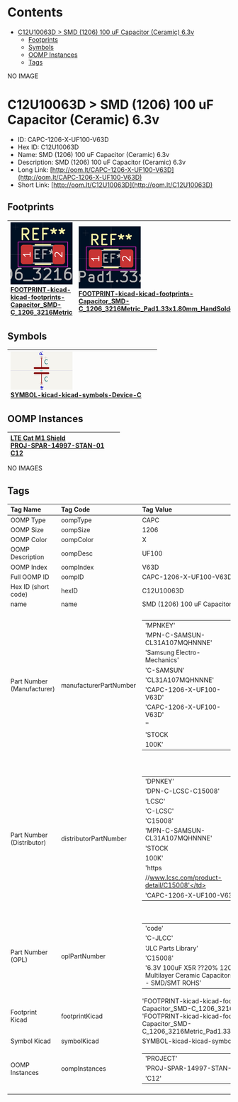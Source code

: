 



Contents
========

* [C12U10063D > SMD (1206) 100 uF Capacitor (Ceramic) 6.3v](#c12u10063d--smd-1206-100-uf-capacitor-ceramic-63v)
	* [Footprints](#footprints)
	* [Symbols](#symbols)
	* [OOMP Instances](#oomp-instances)
	* [Tags](#tags)
  
NO IMAGE  
# C12U10063D > SMD (1206) 100 uF Capacitor (Ceramic) 6.3v

- ID: CAPC-1206-X-UF100-V63D
- Hex ID: C12U10063D
- Name: SMD (1206) 100 uF Capacitor (Ceramic) 6.3v
- Description: SMD (1206) 100 uF Capacitor (Ceramic) 6.3v
- Long Link: [http://oom.lt/CAPC-1206-X-UF100-V63D](http://oom.lt/CAPC-1206-X-UF100-V63D)
- Short Link: [http://oom.lt/C12U10063D](http://oom.lt/C12U10063D)

## Footprints
  

|[![](https://raw.githubusercontent.com/oomlout/oomlout_OOMP_eda_V2/main/FOOTPRINT/kicad/kicad-footprints/Capacitor_SMD/C_1206_3216Metric/image_140.png)<br>FOOTPRINT-kicad-kicad-footprints-Capacitor_SMD-C_1206_3216Metric](https://github.com/oomlout/oomlout_OOMP_eda_V2/tree/main/FOOTPRINT/kicad/kicad-footprints/Capacitor_SMD/C_1206_3216Metric/)|[![](https://raw.githubusercontent.com/oomlout/oomlout_OOMP_eda_V2/main/FOOTPRINT/kicad/kicad-footprints/Capacitor_SMD/C_1206_3216Metric_Pad1.33x1.80mm_HandSolder/image_140.png)<br>FOOTPRINT-kicad-kicad-footprints-Capacitor_SMD-C_1206_3216Metric_Pad1.33x1.80mm_HandSolder](https://github.com/oomlout/oomlout_OOMP_eda_V2/tree/main/FOOTPRINT/kicad/kicad-footprints/Capacitor_SMD/C_1206_3216Metric_Pad1.33x1.80mm_HandSolder/)||
| :--- | :--- | :--- |

## Symbols
  

|[![](https://raw.githubusercontent.com/oomlout/oomlout_OOMP_eda_V2/main/SYMBOL/kicad/kicad-symbols/Device/C/image_140.png)<br>SYMBOL-kicad-kicad-symbols-Device-C](https://github.com/oomlout/oomlout_OOMP_eda_V2/tree/main/SYMBOL/kicad/kicad-symbols/Device/C/)|||
| :--- | :--- | :--- |

## OOMP Instances
  

|[LTE Cat M1 Shield<br>PROJ-SPAR-14997-STAN-01<br>C12](https://github.com/oomlout/oomlout_OOMP_projects_V2/tree/main/PROJ/SPAR/14997/STAN/01/)|||
| :--- | :--- | :--- |
  
NO IMAGES  
## Tags
  

|Tag Name|Tag Code|Tag Value|
| :--- | :--- | :--- |
|OOMP Type|oompType|CAPC|
|OOMP Size|oompSize|1206|
|OOMP Color|oompColor|X|
|OOMP Description|oompDesc|UF100|
|OOMP Index|oompIndex|V63D|
|Full OOMP ID|oompID|CAPC-1206-X-UF100-V63D|
|Hex ID (short code)|hexID|C12U10063D|
|name|name|SMD (1206) 100 uF Capacitor (Ceramic) 6.3v|
|Part Number (Manufacturer)|manufacturerPartNumber|<table><tr><td>'MPNKEY'</td></tr><tr><td> 'MPN-C-SAMSUN-CL31A107MQHNNNE'</td><td> 'MANUFACTURER'</td></tr><tr><td> 'Samsung Electro-Mechanics'</td><td> 'MANUCODE'</td></tr><tr><td> 'C-SAMSUN'</td><td> 'MPN'</td></tr><tr><td> 'CL31A107MQHNNNE'</td><td> 'OOMPIDPARTIAL'</td></tr><tr><td> 'CAPC-1206-X-UF100-V63D'</td><td> 'OOMPID'</td></tr><tr><td> 'CAPC-1206-X-UF100-V63D'</td><td> 'LINK'</td></tr><tr><td> ''</td><td> 'tags'</td></tr><tr><td> 'STOCK</td></tr><tr><td>100K'</td></tr></table></td><td> <table><tr><td>'MPNKEY'</td></tr><tr><td> 'MPN-C-MURATA-GRM31CR60J107ME39L'</td><td> 'MANUFACTURER'</td></tr><tr><td> 'Murata Electronics'</td><td> 'MANUCODE'</td></tr><tr><td> 'C-MURATA'</td><td> 'MPN'</td></tr><tr><td> 'GRM31CR60J107ME39L'</td><td> 'OOMPIDPARTIAL'</td></tr><tr><td> 'CAPC-1206-X-UF100-V63D'</td><td> 'OOMPID'</td></tr><tr><td> 'CAPC-1206-X-UF100-V63D'</td><td> 'LINK'</td></tr><tr><td> ''</td><td> 'tags'</td></tr><tr><td> 'STOCK</td></tr><tr><td>10K'</td></tr></table></td><td> <table><tr><td>'MPNKEY'</td></tr><tr><td> 'MPN-C-TAIYOY-JMK316BJ107ML-T'</td><td> 'MANUFACTURER'</td></tr><tr><td> 'Taiyo Yuden'</td><td> 'MANUCODE'</td></tr><tr><td> 'C-TAIYOY'</td><td> 'MPN'</td></tr><tr><td> 'JMK316BJ107ML-T'</td><td> 'OOMPIDPARTIAL'</td></tr><tr><td> 'CAPC-1206-X-UF100-V63D'</td><td> 'OOMPID'</td></tr><tr><td> 'CAPC-1206-X-UF100-V63D'</td><td> 'LINK'</td></tr><tr><td> ''</td><td> 'tags'</td></tr><tr><td> 'STOCK</td></tr><tr><td>100K'</td></tr></table></td><td> <table><tr><td>'MPNKEY'</td></tr><tr><td> 'MPN-C-WALSIN-1206X107M6R3CT'</td><td> 'MANUFACTURER'</td></tr><tr><td> 'Walsin Tech Corp'</td><td> 'MANUCODE'</td></tr><tr><td> 'C-WALSIN'</td><td> 'MPN'</td></tr><tr><td> '1206X107M6R3CT'</td><td> 'OOMPIDPARTIAL'</td></tr><tr><td> 'CAPC-1206-X-UF100-V63D'</td><td> 'OOMPID'</td></tr><tr><td> 'CAPC-1206-X-UF100-V63D'</td><td> 'LINK'</td></tr><tr><td> ''</td><td> 'tags'</td></tr><tr><td> 'STOCK</td></tr><tr><td>1K'</td></tr></table></td><td> <table><tr><td>'MPNKEY'</td></tr><tr><td> 'MPN-C-YAGEO-CC1206MKX5R5BB107'</td><td> 'MANUFACTURER'</td></tr><tr><td> 'YAGEO'</td><td> 'MANUCODE'</td></tr><tr><td> 'C-YAGEO'</td><td> 'MPN'</td></tr><tr><td> 'CC1206MKX5R5BB107'</td><td> 'OOMPIDPARTIAL'</td></tr><tr><td> 'CAPC-1206-X-UF100-V63D'</td><td> 'OOMPID'</td></tr><tr><td> 'CAPC-1206-X-UF100-V63D'</td><td> 'LINK'</td></tr><tr><td> ''</td><td> 'tags'</td></tr><tr><td> </td></tr></table></td><td> <table><tr><td>'MPNKEY'</td></tr><tr><td> 'MPN-C-FHGUAN-1206X107M6R3NT'</td><td> 'MANUFACTURER'</td></tr><tr><td> 'FH (Guangdong Fenghua Advanced Tech)'</td><td> 'MANUCODE'</td></tr><tr><td> 'C-FHGUAN'</td><td> 'MPN'</td></tr><tr><td> '1206X107M6R3NT'</td><td> 'OOMPIDPARTIAL'</td></tr><tr><td> 'CAPC-1206-X-UF100-V63D'</td><td> 'OOMPID'</td></tr><tr><td> 'CAPC-1206-X-UF100-V63D'</td><td> 'LINK'</td></tr><tr><td> ''</td><td> 'tags'</td></tr><tr><td> 'STOCK</td></tr><tr><td>1K'</td></tr></table></td><td> <table><tr><td>'MPNKEY'</td></tr><tr><td> 'MPN-C-TAIYOY-JMK316ABJ107ML-T'</td><td> 'MANUFACTURER'</td></tr><tr><td> 'Taiyo Yuden'</td><td> 'MANUCODE'</td></tr><tr><td> 'C-TAIYOY'</td><td> 'MPN'</td></tr><tr><td> 'JMK316ABJ107ML-T'</td><td> 'OOMPIDPARTIAL'</td></tr><tr><td> 'CAPC-1206-X-UF100-V63D'</td><td> 'OOMPID'</td></tr><tr><td> 'CAPC-1206-X-UF100-V63D'</td><td> 'LINK'</td></tr><tr><td> ''</td><td> 'tags'</td></tr><tr><td> 'STOCK</td></tr><tr><td>100K'</td></tr></table></td><td> <table><tr><td>'MPNKEY'</td></tr><tr><td> 'MPN-C-TDK-C3216X5R0J107MT0A0N'</td><td> 'MANUFACTURER'</td></tr><tr><td> 'TDK'</td><td> 'MANUCODE'</td></tr><tr><td> 'C-TDK'</td><td> 'MPN'</td></tr><tr><td> 'C3216X5R0J107MT0A0N'</td><td> 'OOMPIDPARTIAL'</td></tr><tr><td> 'CAPC-1206-X-UF100-V63D'</td><td> 'OOMPID'</td></tr><tr><td> 'CAPC-1206-X-UF100-V63D'</td><td> 'LINK'</td></tr><tr><td> ''</td><td> 'tags'</td></tr><tr><td> </td></tr></table></td><td> <table><tr><td>'MPNKEY'</td></tr><tr><td> 'MPN-C-PSAPRO-FS31B107M6R3EPG'</td><td> 'MANUFACTURER'</td></tr><tr><td> 'PSA(Prosperity Dielectrics)'</td><td> 'MANUCODE'</td></tr><tr><td> 'C-PSAPRO'</td><td> 'MPN'</td></tr><tr><td> 'FS31B107M6R3EPG'</td><td> 'OOMPIDPARTIAL'</td></tr><tr><td> 'CAPC-1206-X-UF100-V63D'</td><td> 'OOMPID'</td></tr><tr><td> 'CAPC-1206-X-UF100-V63D'</td><td> 'LINK'</td></tr><tr><td> ''</td><td> 'tags'</td></tr><tr><td> </td></tr></table></td><td> <table><tr><td>'MPNKEY'</td></tr><tr><td> 'MPN-C-MURATA-GRM31CD80J107ME39L'</td><td> 'MANUFACTURER'</td></tr><tr><td> 'Murata Electronics'</td><td> 'MANUCODE'</td></tr><tr><td> 'C-MURATA'</td><td> 'MPN'</td></tr><tr><td> 'GRM31CD80J107ME39L'</td><td> 'OOMPIDPARTIAL'</td></tr><tr><td> 'CAPC-1206-X-UF100-V63D'</td><td> 'OOMPID'</td></tr><tr><td> 'CAPC-1206-X-UF100-V63D'</td><td> 'LINK'</td></tr><tr><td> ''</td><td> 'tags'</td></tr><tr><td> </td></tr></table></td><td> <table><tr><td>'MPNKEY'</td></tr><tr><td> 'MPN-C-KEMET-C1206C107M9PAC7800'</td><td> 'MANUFACTURER'</td></tr><tr><td> 'KEMET'</td><td> 'MANUCODE'</td></tr><tr><td> 'C-KEMET'</td><td> 'MPN'</td></tr><tr><td> 'C1206C107M9PAC7800'</td><td> 'OOMPIDPARTIAL'</td></tr><tr><td> 'CAPC-1206-X-UF100-V63D'</td><td> 'OOMPID'</td></tr><tr><td> 'CAPC-1206-X-UF100-V63D'</td><td> 'LINK'</td></tr><tr><td> ''</td><td> 'tags'</td></tr><tr><td> </td></tr></table>|
|Part Number (Distributor)|distributorPartNumber|<table><tr><td>'DPNKEY'</td></tr><tr><td> 'DPN-C-LCSC-C15008'</td><td> 'DISTRIBUTOR'</td></tr><tr><td> 'LCSC'</td><td> 'DISTRCODE'</td></tr><tr><td> 'C-LCSC'</td><td> 'DPN'</td></tr><tr><td> 'C15008'</td><td> 'MPN'</td></tr><tr><td> 'MPN-C-SAMSUN-CL31A107MQHNNNE'</td><td> 'TAGS'</td></tr><tr><td> 'STOCK</td></tr><tr><td>100K'</td><td> 'LINK'</td></tr><tr><td> 'https</td></tr><tr><td>//www.lcsc.com/product-detail/C15008'</td><td> 'OOMPID'</td></tr><tr><td> 'CAPC-1206-X-UF100-V63D'</td></tr></table></td><td> <table><tr><td>'DPNKEY'</td></tr><tr><td> 'DPN-C-LCSC-C77085'</td><td> 'DISTRIBUTOR'</td></tr><tr><td> 'LCSC'</td><td> 'DISTRCODE'</td></tr><tr><td> 'C-LCSC'</td><td> 'DPN'</td></tr><tr><td> 'C77085'</td><td> 'MPN'</td></tr><tr><td> 'MPN-C-MURATA-GRM31CR60J107ME39L'</td><td> 'TAGS'</td></tr><tr><td> 'STOCK</td></tr><tr><td>10K'</td><td> 'LINK'</td></tr><tr><td> 'https</td></tr><tr><td>//www.lcsc.com/product-detail/C77085'</td><td> 'OOMPID'</td></tr><tr><td> 'CAPC-1206-X-UF100-V63D'</td></tr></table></td><td> <table><tr><td>'DPNKEY'</td></tr><tr><td> 'DPN-C-LCSC-C87164'</td><td> 'DISTRIBUTOR'</td></tr><tr><td> 'LCSC'</td><td> 'DISTRCODE'</td></tr><tr><td> 'C-LCSC'</td><td> 'DPN'</td></tr><tr><td> 'C87164'</td><td> 'MPN'</td></tr><tr><td> 'MPN-C-TAIYOY-JMK316BJ107ML-T'</td><td> 'TAGS'</td></tr><tr><td> 'STOCK</td></tr><tr><td>100K'</td><td> 'LINK'</td></tr><tr><td> 'https</td></tr><tr><td>//www.lcsc.com/product-detail/C87164'</td><td> 'OOMPID'</td></tr><tr><td> 'CAPC-1206-X-UF100-V63D'</td></tr></table></td><td> <table><tr><td>'DPNKEY'</td></tr><tr><td> 'DPN-C-LCSC-C98820'</td><td> 'DISTRIBUTOR'</td></tr><tr><td> 'LCSC'</td><td> 'DISTRCODE'</td></tr><tr><td> 'C-LCSC'</td><td> 'DPN'</td></tr><tr><td> 'C98820'</td><td> 'MPN'</td></tr><tr><td> 'MPN-C-WALSIN-1206X107M6R3CT'</td><td> 'TAGS'</td></tr><tr><td> 'STOCK</td></tr><tr><td>1K'</td><td> 'LINK'</td></tr><tr><td> 'https</td></tr><tr><td>//www.lcsc.com/product-detail/C98820'</td><td> 'OOMPID'</td></tr><tr><td> 'CAPC-1206-X-UF100-V63D'</td></tr></table></td><td> <table><tr><td>'DPNKEY'</td></tr><tr><td> 'DPN-C-LCSC-C110048'</td><td> 'DISTRIBUTOR'</td></tr><tr><td> 'LCSC'</td><td> 'DISTRCODE'</td></tr><tr><td> 'C-LCSC'</td><td> 'DPN'</td></tr><tr><td> 'C110048'</td><td> 'MPN'</td></tr><tr><td> 'MPN-C-YAGEO-CC1206MKX5R5BB107'</td><td> 'TAGS'</td></tr><tr><td> </td><td> 'LINK'</td></tr><tr><td> 'https</td></tr><tr><td>//www.lcsc.com/product-detail/C110048'</td><td> 'OOMPID'</td></tr><tr><td> 'CAPC-1206-X-UF100-V63D'</td></tr></table></td><td> <table><tr><td>'DPNKEY'</td></tr><tr><td> 'DPN-C-LCSC-C178304'</td><td> 'DISTRIBUTOR'</td></tr><tr><td> 'LCSC'</td><td> 'DISTRCODE'</td></tr><tr><td> 'C-LCSC'</td><td> 'DPN'</td></tr><tr><td> 'C178304'</td><td> 'MPN'</td></tr><tr><td> 'MPN-C-FHGUAN-1206X107M6R3NT'</td><td> 'TAGS'</td></tr><tr><td> 'STOCK</td></tr><tr><td>1K'</td><td> 'LINK'</td></tr><tr><td> 'https</td></tr><tr><td>//www.lcsc.com/product-detail/C178304'</td><td> 'OOMPID'</td></tr><tr><td> 'CAPC-1206-X-UF100-V63D'</td></tr></table></td><td> <table><tr><td>'DPNKEY'</td></tr><tr><td> 'DPN-C-LCSC-C268006'</td><td> 'DISTRIBUTOR'</td></tr><tr><td> 'LCSC'</td><td> 'DISTRCODE'</td></tr><tr><td> 'C-LCSC'</td><td> 'DPN'</td></tr><tr><td> 'C268006'</td><td> 'MPN'</td></tr><tr><td> 'MPN-C-TAIYOY-JMK316ABJ107ML-T'</td><td> 'TAGS'</td></tr><tr><td> 'STOCK</td></tr><tr><td>100K'</td><td> 'LINK'</td></tr><tr><td> 'https</td></tr><tr><td>//www.lcsc.com/product-detail/C268006'</td><td> 'OOMPID'</td></tr><tr><td> 'CAPC-1206-X-UF100-V63D'</td></tr></table></td><td> <table><tr><td>'DPNKEY'</td></tr><tr><td> 'DPN-C-LCSC-C342305'</td><td> 'DISTRIBUTOR'</td></tr><tr><td> 'LCSC'</td><td> 'DISTRCODE'</td></tr><tr><td> 'C-LCSC'</td><td> 'DPN'</td></tr><tr><td> 'C342305'</td><td> 'MPN'</td></tr><tr><td> 'MPN-C-TDK-C3216X5R0J107MT0A0N'</td><td> 'TAGS'</td></tr><tr><td> </td><td> 'LINK'</td></tr><tr><td> 'https</td></tr><tr><td>//www.lcsc.com/product-detail/C342305'</td><td> 'OOMPID'</td></tr><tr><td> 'CAPC-1206-X-UF100-V63D'</td></tr></table></td><td> <table><tr><td>'DPNKEY'</td></tr><tr><td> 'DPN-C-LCSC-C363564'</td><td> 'DISTRIBUTOR'</td></tr><tr><td> 'LCSC'</td><td> 'DISTRCODE'</td></tr><tr><td> 'C-LCSC'</td><td> 'DPN'</td></tr><tr><td> 'C363564'</td><td> 'MPN'</td></tr><tr><td> 'MPN-C-PSAPRO-FS31B107M6R3EPG'</td><td> 'TAGS'</td></tr><tr><td> </td><td> 'LINK'</td></tr><tr><td> 'https</td></tr><tr><td>//www.lcsc.com/product-detail/C363564'</td><td> 'OOMPID'</td></tr><tr><td> 'CAPC-1206-X-UF100-V63D'</td></tr></table></td><td> <table><tr><td>'DPNKEY'</td></tr><tr><td> 'DPN-C-LCSC-C385045'</td><td> 'DISTRIBUTOR'</td></tr><tr><td> 'LCSC'</td><td> 'DISTRCODE'</td></tr><tr><td> 'C-LCSC'</td><td> 'DPN'</td></tr><tr><td> 'C385045'</td><td> 'MPN'</td></tr><tr><td> 'MPN-C-MURATA-GRM31CD80J107ME39L'</td><td> 'TAGS'</td></tr><tr><td> </td><td> 'LINK'</td></tr><tr><td> 'https</td></tr><tr><td>//www.lcsc.com/product-detail/C385045'</td><td> 'OOMPID'</td></tr><tr><td> 'CAPC-1206-X-UF100-V63D'</td></tr></table></td><td> <table><tr><td>'DPNKEY'</td></tr><tr><td> 'DPN-C-LCSC-C600022'</td><td> 'DISTRIBUTOR'</td></tr><tr><td> 'LCSC'</td><td> 'DISTRCODE'</td></tr><tr><td> 'C-LCSC'</td><td> 'DPN'</td></tr><tr><td> 'C600022'</td><td> 'MPN'</td></tr><tr><td> 'MPN-C-KEMET-C1206C107M9PAC7800'</td><td> 'TAGS'</td></tr><tr><td> </td><td> 'LINK'</td></tr><tr><td> 'https</td></tr><tr><td>//www.lcsc.com/product-detail/C600022'</td><td> 'OOMPID'</td></tr><tr><td> 'CAPC-1206-X-UF100-V63D'</td></tr></table>|
|Part Number (OPL)|oplPartNumber|<table><tr><td>'code'</td></tr><tr><td> 'C-JLCC'</td><td> 'name'</td></tr><tr><td> 'JLC Parts Library'</td><td> 'partID'</td></tr><tr><td> 'C15008'</td><td> 'partName'</td></tr><tr><td> '6.3V 100uF X5R ??20% 1206  Multilayer Ceramic Capacitors MLCC - SMD/SMT ROHS'</td></tr></table>|
|Footprint Kicad|footprintKicad|'FOOTPRINT-kicad-kicad-footprints-Capacitor_SMD-C_1206_3216Metric', 'FOOTPRINT-kicad-kicad-footprints-Capacitor_SMD-C_1206_3216Metric_Pad1.33x1.80mm_HandSolder'|
|Symbol Kicad|symbolKicad|SYMBOL-kicad-kicad-symbols-Device-C|
|OOMP Instances|oompInstances|<table><tr><td>'PROJECT'</td></tr><tr><td> 'PROJ-SPAR-14997-STAN-01'</td><td> 'ID'</td></tr><tr><td> 'C12'</td></tr></table>|
||||
